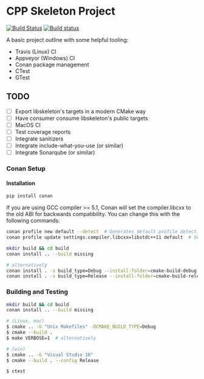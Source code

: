 # CPP Skeleton Project

[![Build Status](https://travis-ci.org/CraigANV/cpp-project-skeleton.svg?branch=master)](https://travis-ci.org/CraigANV/cpp-project-skeleton)
[![Build status](https://ci.appveyor.com/api/projects/status/github/CraigANV/cpp-project-skeleton?svg=true)](https://ci.appveyor.com/project/CraigANV/cpp-project-skeleton/branch/master)

A basic project outline with some helpful tooling:
- Travis (Linux) CI
- Appveyor (Windows) CI
- Conan package management
- CTest
- GTest

## TODO
- [ ] Export libskeleton's targets in a modern CMake way
- [ ] Have consumer consume libskeleton's public targets 
- [ ] MacOS CI
- [ ] Test coverage reports
- [ ] Integrate sanitizers
- [ ] Integrate include-what-you-use (or similar)
- [ ] Integrate Sonarqube (or similar)

### Conan Setup

#### Installation
```bash
pip install conan
```

If you are using GCC compiler >= 5.1, Conan will set the compiler.libcxx to the old ABI for backwards compatibility. You can change this with the following commands:
```bash
conan profile new default --detect  # Generates default profile detecting GCC and sets old ABI
conan profile update settings.compiler.libcxx=libstdc++11 default  # Sets libcxx to C++11 ABI
```

```bash
mkdir build && cd build
conan install .. --build missing

# alternatively
conan install . -s build_type=Debug --install-folder=cmake-build-debug --build missing
conan install . -s build_type=Release --install-folder=cmake-build-release --build missing
```

### Building and Testing

```bash
mkdir build && cd build
conan install .. --build missing

# (Linux, mac)
$ cmake .. -G "Unix Makefiles" -DCMAKE_BUILD_TYPE=Debug
$ cmake --build .
$ make VERBOSE=1  # alternatively

# (win)
$ cmake .. -G "Visual Studio 16"
$ cmake --build . --config Release

$ ctest
```